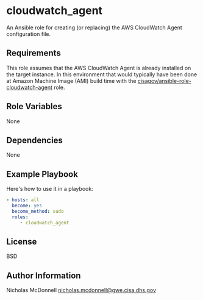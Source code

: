 # cloudwatch_agent #

An Ansible role for creating (or replacing) the AWS CloudWatch Agent
configuration file.

## Requirements ##

This role assumes that the AWS CloudWatch Agent is already installed on the target
instance. In this environment that would typically have been done at Amazon Machine
Image (AMI) build time with the [cisagov/ansible-role-cloudwatch-agent](https://github.com/cisagov/ansible-role-cloudwatch-agent)
role.

## Role Variables ##

None

## Dependencies ##

None

## Example Playbook ##

Here's how to use it in a playbook:

```yaml
- hosts: all
  become: yes
  become_method: sudo
  roles:
     - cloudwatch_agent
```

## License ##

BSD

## Author Information ##

Nicholas McDonnell <nicholas.mcdonnell@gwe.cisa.dhs.gov>
